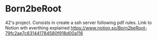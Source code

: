 # Born2beRoot
42's project. Consists in create a ssh server following pdf rules.
Link to Notion wth everthing explained https://www.notion.so/Born2beRoot-79fc2ae7c631441784580f918d00a116
